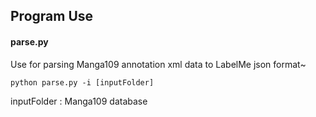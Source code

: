 ## Program Use

#### parse.py

Use for parsing Manga109 annotation xml data to LabelMe json format~

```
python parse.py -i [inputFolder]
```

inputFolder : Manga109 database
